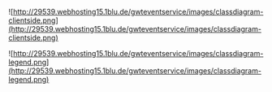 ![http://29539.webhosting15.1blu.de/gwteventservice/images/classdiagram-clientside.png](http://29539.webhosting15.1blu.de/gwteventservice/images/classdiagram-clientside.png)

![http://29539.webhosting15.1blu.de/gwteventservice/images/classdiagram-legend.png](http://29539.webhosting15.1blu.de/gwteventservice/images/classdiagram-legend.png)